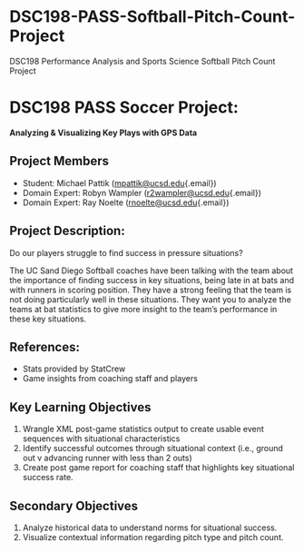 # DSC198-PASS-Softball-Pitch-Count-Project
DSC198 Performance Analysis and Sports Science Softball Pitch Count Project

# DSC198 PASS Soccer Project:

**Analyzing & Visualizing Key Plays with GPS Data**

## Project Members

-   Student: Michael Pattik ([mpattik\@ucsd.edu](mailto:mpattik@ucsd.edu){.email})
-   Domain Expert: Robyn Wampler ([r2wampler\@ucsd.edu](mailto:r2wampler@ucsd.edu){.email})
-   Domain Expert: Ray Noelte ([rnoelte\@ucsd.edu](mailto:rnoelte@ucsd.edu){.email})

## Project Description:

Do our players struggle to find success in pressure situations?

The UC Sand Diego Softball coaches have been talking with the team about the importance of finding success in key situations, being late in at bats and with runners in scoring position. They have a strong feeling that the team is not doing particularly well in these situations. They want you to analyze the teams at bat statistics to give more insight to the team’s performance in these key situations.

## References:

-   Stats provided by StatCrew
-   Game insights from coaching staff and players

## Key Learning Objectives

1.  Wrangle XML post-game statistics output to create usable event sequences with situational characteristics
2.  Identify successful outcomes through situational context (i.e., ground out v advancing runner with less than 2 outs)
3.  Create post game report for coaching staff that highlights key situational success rate.

## Secondary Objectives

1. Analyze historical data to understand norms for situational success.
2. Visualize contextual information regarding pitch type and pitch count.
